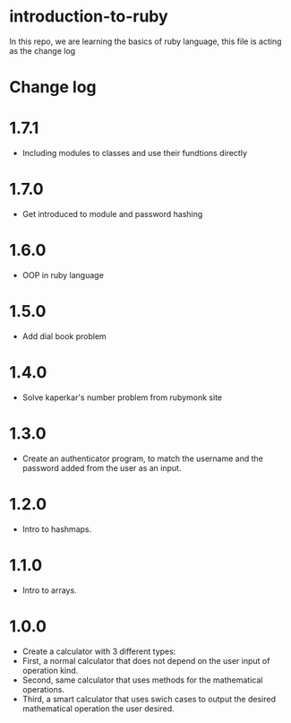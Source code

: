 # introduction-to-ruby

In this repo, we are learning the basics of ruby language, this file is acting as the change log

# Change log

# 1.7.1

- Including modules to classes and use their fundtions directly

# 1.7.0

- Get introduced to module and password hashing

# 1.6.0

- OOP in ruby language

# 1.5.0

- Add dial book problem

# 1.4.0

- Solve kaperkar's number problem from rubymonk site

# 1.3.0

- Create an authenticator program, to match the username and the password added from the user as an input.

# 1.2.0

- Intro to hashmaps.

# 1.1.0

- Intro to arrays.

# 1.0.0

- Create a calculator with 3 different types:
- First, a normal calculator that does not depend on the user input of operation kind.
- Second, same calculator that uses methods for the mathematical operations.
- Third, a smart calculator that uses swich cases to output the desired mathematical operation the user desired.
